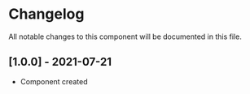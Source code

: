 # Changelog
All notable changes to this component will be documented in this file.

## [1.0.0] - 2021-07-21
- Component created
